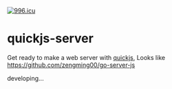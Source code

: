 <a href="https://996.icu"><img src="https://img.shields.io/badge/link-996.icu-red.svg" alt="996.icu" /></a>

# quickjs-server

Get ready to make a web server with [quickjs](https://bellard.org/quickjs/), Looks like https://github.com/zengming00/go-server-js

developing...